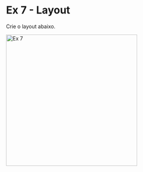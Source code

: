 # Ex 7 - Layout 

Crie o layout abaixo.

<img width="359" alt="Ex  7" src="https://user-images.githubusercontent.com/90939371/146922776-06dd39cd-0d98-4c40-84a7-9c54e62a0cd5.PNG">
